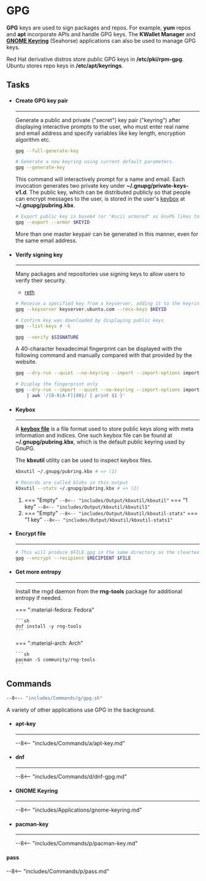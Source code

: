 # GPG

**GPG** keys are used to sign packages and repos.
For example, **yum** repos and **apt** incorporate APIs and handle GPG keys.
The **KWallet Manager** and [**GNOME Keyring**](https://wiki.gnome.org/Projects/GnomeKeyring) (Seahorse) applications can also be used to manage GPG keys.

Red Hat derivative distros store public GPG keys in **/etc/pki/rpm-gpg**.
Ubuntu stores repo keys in **/etc/apt/keyrings**.




## Tasks

<div class="grid cards" markdown>

-   #### Create GPG key pair

    ---

    Generate a public and private ("secret") key pair ("keyring") after displaying interactive prompts to the user, who must enter real name and email address and specify variables like key length, encryption algorithm etc.

    ```sh
    gpg --full-generate-key

    # Generate a new keyring using current default parameters.
    gpg --generate-key
    ```

    This command will interactively prompt for a name and email. 
    Each invocation generates two private key under **~/.gnupg/private-keys-v1.d**.
    The public key, which can be distributed publicly so that people can encrypt messages to the user, is stored in the user's [keybox](#keybox) at **~/.gnupg/pubring.kbx**.

    ```sh
    # Export public key in base64 (or "Ascii armored" as GnuPG likes to call it)
    gpg --export --armor $KEYID
    ```
    More than one master keypair can be generated in this manner, even for the same email address.


-   #### Verify signing key

    ---

    Many packages and repositories use signing keys to allow users to verify their security.

    - [reth](https://github.com/paradigmxyz/reth/releases)

    ```sh
    # Receive a specified key from a keyserver, adding it to the keyring
    gpg --keyserver keyserver.ubuntu.com --recv-keys $KEYID

    # Confirm key was downloaded by displaying public keys
    gpg --list-keys # -k

    gpg --verify $SIGNATURE
    ```

    A 40-character hexadecimal fingerprint can be displayed with the following command and manually compared with that provided by the website.

    ```sh
    gpg --dry-run --quiet --no-keyring --import --import-options import-show $KEY

    # Display the fingerprint only
    gpg --dry-run --import --quiet --no-keyring --import-options import-show $KEY \
        | awk '/[0-9|A-F]{40}/ { print $1 }'
    ```

-   #### Keybox

    ---

    A [**keybox file**](https://www.gnupg.org/documentation/manuals/gnupg/kbxutil.html) is a file format used to store public keys along with meta information and indices.
    One such keybox file can be found at **~/.gnupg/pubring.kbx**, which is the default public keyring used by GnuPG.

    The **kbxutil** utility can be used to inspect keybox files.


    ```sh
    kbxutil ~/.gnupg/pubring.kbx # => (1)

    # Records are called blobs in this output
    kbxutil --stats ~/.gnupg/pubring.kbx # => (2)
    ```    

    1. 
        === "Empty"
            ```
            --8<-- "includes/Output/kbxutil/kbxutil"
            ```
        === "1 key"
            ```
            --8<-- "includes/Output/kbxutil/kbxutil1"
            ```
    2. 
        === "Empty"
            ```
            --8<-- "includes/Output/kbxutil/kbxutil-stats"
            ```
        === "1 key"
            ```
            --8<-- "includes/Output/kbxutil/kbxutil-stats1"
            ```


-   #### Encrypt file

    ---

    ```sh
    # This will produce $FILE.gpg in the same directory as the cleartext file
    gpg --encrypt --recipient $RECIPIENT $FILE
    ```


-   #### Get more entropy

    ---

    Install the rngd daemon from the **rng-tools** package for additional entropy if needed.

    === ":material-fedora: Fedora"

        ```sh
        dnf install -y rng-tools
        ```

    === ":material-arch: Arch"

        ```sh
        pacman -S community/rng-tools
        ```

</div>

## Commands

```sh
--8<-- "includes/Commands/g/gpg.sh"
```

A variety of other applications use GPG in the background.


<div class="grid cards" markdown>

-   #### apt-key

    ---

    --8<-- "includes/Commands/a/apt-key.md"


-   #### dnf

    ---

    --8<-- "includes/Commands/d/dnf-gpg.md"


-   #### GNOME Keyring

    ---

    --8<-- "includes/Applications/gnome-keyring.md"


-   #### pacman-key

    ---

    --8<-- "includes/Commands/p/pacman-key.md"

</div>

#### pass

--8<-- "includes/Commands/p/pass.md"

